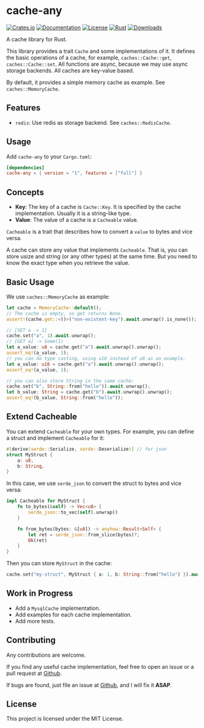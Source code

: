# cache-any

[![Crates.io](https://img.shields.io/crates/v/cache-any)](https://crates.io/crates/cache-any)
[![Documentation](https://docs.rs/cache-any/badge.svg)](https://docs.rs/cache-any)
[![License](https://img.shields.io/crates/l/cache-any)](LICENSE)
[![Rust](https://img.shields.io/badge/rust-1.69%2B-blue.svg?maxAge=3600)](https://github.com/caojen/cache-any)
[![Downloads](https://img.shields.io/crates/d/cache-any)](https://crates.io/crates/cache-any)

A cache library for Rust.

This library provides a trait `Cache` and some implementations of it. It defines the basic operations of a cache, for example, `caches::Cache::get`, `caches::Cache::set`. All functions are async, because we may use async storage backends. All caches are key-value based.

By default, it provides a simple memory cache as example. See `caches::MemoryCache`.

## Features

* `redis`: Use redis as storage backend. See `caches::RedisCache`.

## Usage
Add `cache-any` to your `Cargo.toml`:

```toml
[dependencies]
cache-any = { version = "1", features = ["full"] }
```

## Concepts

* **Key**: The key of a cache is `Cache::Key`. It is specified by the cache implementation. Usually it is a string-like type.
* **Value**: The value of a cache is a `Cacheable` value.

`Cacheable` is a trait that describes how to convert a `value` to bytes and vice versa.

A cache can store any value that implements `Cacheable`. That is, you can store usize and string (or any other types) at the same time. But you need to know the exact type when you retrieve the value.

## Basic Usage

We use `caches::MemoryCache` as example:

```rust
let cache = MemoryCache::default();
// The cache is empty, so get returns None.
assert!(cache.get::<()>("non-existent-key").await.unwrap().is_none());

// [SET a -> 1]
cache.set("a", 1).await.unwrap();
// [GET a] -> Some(1)
let a_value: u8 = cache.get("a").await.unwrap().unwrap();
assert_eq!(a_value, 1);
// you can do type casting, using u16 instead of u8 as an example.
let a_value: u16 = cache.get("a").await.unwrap().unwrap();
assert_eq!(a_value, 1);

// you can also store String in the same cache:
cache.set("b", String::from("hello")).await.unwrap();
let b_value: String = cache.get("b").await.unwrap().unwrap();
assert_eq!(b_value, String::from("hello"));
```


## Extend Cacheable

You can extend `Cacheable` for your own types. For example, you can define a struct and implement `Cacheable` for it:

```rust
#[derive(serde::Serialize, serde::Deserialize)] // for json
struct MyStruct {
    a: u8,
    b: String,
}
```

In this case, we use `serde_json` to convert the struct to bytes and vice versa:


```rust
impl Cacheable for MyStruct {
    fn to_bytes(&self) -> Vec<u8> {
        serde_json::to_vec(self).unwrap()
    }

    fn from_bytes(bytes: &[u8]) -> anyhow::Result<Self> {
        let ret = serde_json::from_slice(bytes)?;
        Ok(ret)
    }
}
```

Then you can store `MyStruct` in the cache:

```rust
cache.set("my-struct", MyStruct { a: 1, b: String::from("hello") }).await.unwrap();
```


## Work in Progress

* Add a `MysqlCache` implementation.
* Add examples for each cache implementation.
* Add more tests.

## Contributing

Any contributions are welcome.

If you find any useful cache implementation, feel free to open an issue or a pull request at [Github](https://github.com/caojen/cache-any).

If bugs are found, just file an issue at [Github](https://github.com/caojen/cache-any), and I will fix it **ASAP**.

## License

This project is licensed under the MIT License.
